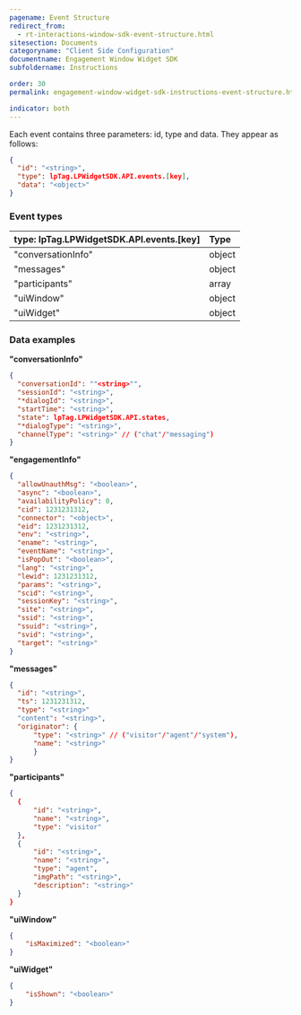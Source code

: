 ```yaml
---
pagename: Event Structure
redirect_from:
  - rt-interactions-window-sdk-event-structure.html
sitesection: Documents
categoryname: "Client Side Configuration"
documentname: Engagement Window Widget SDK
subfoldername: Instructions

order: 30
permalink: engagement-window-widget-sdk-instructions-event-structure.html

indicator: both
---
```


Each event contains three parameters: id, type and data. They appear as follows:

```json
{
  "id": "<string>",
  "type": lpTag.LPWidgetSDK.API.events.[key],
  "data": "<object>"
}
```

### Event types

| type: lpTag.LPWidgetSDK.API.events.[key] | Type |
| :--- | :--- |
| "conversationInfo" | object |
| "messages" | object |
| "participants" | array |
| "uiWindow" | object |
| "uiWidget" | object |

### Data examples

**"conversationInfo"**

```json
{
  "conversationId": ""<string>"",
  "sessionId": "<string>",
  "*dialogId": "<string>",
  "startTime": "<string>",
  "state": lpTag.LPWidgetSDK.API.states,
  "*dialogType": "<string>",
  "channelType": "<string>" // ("chat"/"messaging")
}
```

**"engagementInfo"**

```json
{
  "allowUnauthMsg": "<boolean>",
  "async": "<boolean>",
  "availabilityPolicy": 0,
  "cid": 1231231312,
  "connector": "<object>",
  "eid": 1231231312,
  "env": "<string>",
  "ename": "<string>",
  "eventName": "<string>",
  "isPopOut": "<boolean>",
  "lang": "<string>",
  "lewid": 1231231312,
  "params": "<string>",
  "scid": "<string>",
  "sessionKey": "<string>",
  "site": "<string>",
  "ssid": "<string>",
  "ssuid": "<string>",
  "svid": "<string>",
  "target": "<string>"
}
```

**"messages"**

```json
{
  "id": "<string>",
  "ts": 1231231312,
  "type": "<string>"
  "content": "<string>",
  "originator": {
      "type": "<string>" // ("visitor"/"agent"/"system"),
      "name": "<string>"
      }
}
```

**"participants"**

```json
{
  {
      "id": "<string>",
      "name": "<string>",
      "type": "visitor"
  },
  {
      "id": "<string>",
      "name": "<string>",
      "type": "agent",
      "imgPath": "<string>",
      "description": "<string>"
  }
}
```

**"uiWindow"**

```json
{
    "isMaximized": "<boolean>"
}
```

**"uiWidget"**

```json
{
    "isShown": "<boolean>"
}
```
